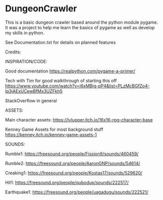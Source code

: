 # DungeonCrawler
This is a basic dungeon crawler based around the python module pygame. It was a project to help me learn the basics of pygame as well as develop my skills in python.

See Documentation.txt for details on planned features

Credits:

INSPIRATION/CODE:

  Good documentation
  https://realpython.com/pygame-a-primer/

  Tech with Tim for good walkthrough of starting this off
  https://www.youtube.com/watch?v=i6xMBig-pP4&list=PLzMcBGfZo4-lp3jAExUCewBfMx3UZFkh5

  StackOverflow in general

ASSETS:

  Main character assets:
  https://lvlupper.itch.io/16x16-rpg-character-base

  Kenney Game Assets for most background stuff
  https://kenney.itch.io/kenney-game-assets-1

SOUNDS:

  Rumble1:
  https://freesound.org/people/Fission9/sounds/460459/

  Rumble2:
  https://freesound.org/people/AaronGNP/sounds/54614/

  Creaking1:
  https://freesound.org/people/Kostas17/sounds/529620/

  Hit1:
  https://freesound.org/people/qubodup/sounds/222517/

  Earthquake1:
  https://freesound.org/people/uagadugu/sounds/222521/
